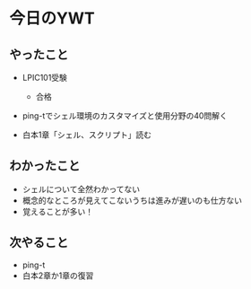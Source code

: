 # 今日のYWT

## やったこと

- LPIC101受験
  - 合格

- ping-tでシェル環境のカスタマイズと使用分野の40問解く
- 白本1章「シェル、スクリプト」読む

## わかったこと

- シェルについて全然わかってない
- 概念的なところが見えてこないうちは進みが遅いのも仕方ない
- 覚えることが多い！

## 次やること

- ping-t
- 白本2章か1章の復習
